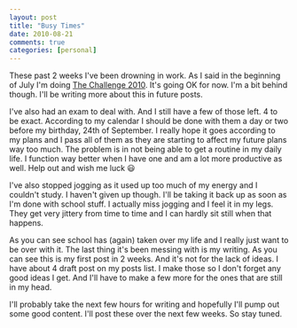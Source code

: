 ```yaml
---
layout: post
title: "Busy Times"
date: 2010-08-21
comments: true
categories: [personal]
---
```


These past 2 weeks I've been drowning in work. As I said in the beginning of July I'm doing [The Challenge 2010][tc10]. It's going OK for now. I'm a bit behind though. I'll be writing more about this in future posts.

I've also had an exam to deal with. And I still have a few of those left. 4 to be exact. According to my calendar I should be done with them a day or two before my birthday, 24th of September. I really hope it goes according to my plans and I pass all of them as they are starting to affect my future plans way too much. The problem is in not being able to get a routine in my daily life. I function way better when I have one and am a lot more productive as well. Help out and wish me luck :smiley:

I've also stopped jogging as it used up too much of my energy and I couldn't study. I haven't given up though. I'll be taking it back up as soon as I'm done with school stuff. I actually miss jogging and I feel it in my legs. They get very jittery from time to time and I can hardly sit still when that happens.

As you can see school has (again) taken over my life and I really just want to be over with it. The last thing it's been messing with is my writing. As you can see this is my first post in 2 weeks. And it's not for the lack of ideas. I have about 4 draft post on my posts list. I make those so I don't forget any good ideas I get. And I'll have to make a few more for the ones that are still in my head.

I'll probably take the next few hours for writing and hopefully I'll pump out some good content. I'll post these over the next few weeks. So stay tuned.

[tc10]: href="http://www.challenge.co "The Challenge"
